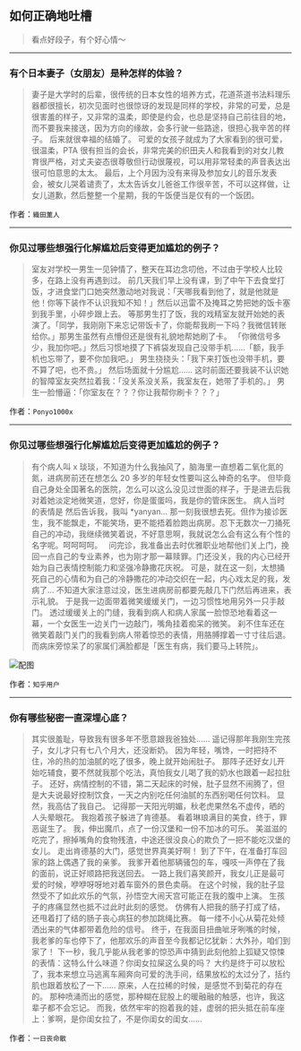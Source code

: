 ## 如何正确地吐槽

> 看点好段子，有个好心情～


 
---

### 有个日本妻子（女朋友）是种怎样的体验？

> 妻子是大学时的后辈，很传统的日本女性的培养方式，花道茶道书法料理乐器都很擅长，初次见面时也很惊讶的发现是同样的学校，非常的可爱，总是很害羞的样子，又非常的温柔，即使是约会，也总是坚持自己前往目的地，而不要我来接送，因为方向的缘故，会多行驶一些路途，很担心我辛苦的样子。
> 后来就很幸福的结婚了。
> 可爱的女孩子就成为了大家看到的很可爱，很温柔，PTA 很有担当的会长，非常完美的织田夫人和我看到的对女儿教育很严格，对丈夫姿态很尊敬但行动很蔑视，可以用非常轻柔的声音表达出很可怕意思的太太。
> 最后，上个月因为没有来得及参加女儿的音乐发表会，被女儿哭着谴责了，太太告诉女儿爸爸工作很辛苦，不可以这样做，让女儿道歉，然后整整一个星期，我的午饭便当是仅有的一个饭团。


作者：`織田薫人`

---

### 你见过哪些想强行化解尴尬后变得更加尴尬的例子？

> 室友对学校一男生一见钟情了，整天在耳边念叨他，不过由于学校人比较多，在路上没有再遇到过。
> 前几天我们早上没有课，到了中午下去食堂打饭，才进食堂门口她突然激动地对我说：「天哪我看到他了，就是他就是他！你等下装作不认识我知不知！」然后以迅雷不及掩耳之势把她的饭卡塞到我手里，小碎步跟上去。
> 等那男生打了饭，我的戏精室友就开始她的表演了。「同学，我刚刚下来忘记带饭卡了，你能帮我刷一下吗？我微信转账给你。」那男生虽然有点懵但还是很有礼貌地帮她刷了卡。
> 「你微信号多少，我加你吧。」然后习惯地摸了下裤袋发现自己没带手机……「额，我手机也忘带了，要不你加我吧。」
> 男生挠挠头：「我下来打饭也没带手机，要不算了吧，也不贵。」
> 然后场面就十分尴尬……
> 这时前面还要我装不认识她的智障室友突然拉着我：「没关系没关系，我室友在，她带了手机的。」
> 男生一脸懵逼：「你室友在？？？你让我帮你刷卡？？？」


作者：`Ponyo1000x`

---

### 你见过哪些想强行化解尴尬后变得更加尴尬的例子？

> 有个病人叫 x 琰琰，不知道为什么我抽风了，脑海里一直想着二氧化氮的氮，进病房前还在想怎么 20 多岁的年轻女性要叫这么神奇的名字。
> 但毕竟自己身处全国著名的医院，怎么可以这么没见过世面的样子，于是进去后我对着她淡定地微笑道，您好，你是蛋蛋吗，我是你的管床医生。
> 病人当时的表情是
> 然后告诉我，我叫 *yanyan…
> 那一刻我很想去死。但作为接诊医生，我不能飘走，不能笑场，更不能捂着脸跑出病房。忍下无数次一刀捅死自己的冲动，我继续微笑着说，不好意思啊，我就说怎么会有这么有个性的名字呢。呵呵呵呵。
>  
> 问完诊，我准备出去时优雅职业地帮他们关上门，挽回一点自己的专业素养，也为刚才那一幕赎罪。门还没关，我的内心已经开始为自己表情控制能力和坚强冷静撒花庆祝。
> 可是，就在这一刻，太想捅死自己的心情和为自己的冷静撒花的冲动交织在一起，内心戏太足的我，发病了…
> 不知道大家注意过没，医生进病房前都要先敲几下门然后再进来，表示礼貌。
> 于是我一边面带着微笑缓缓关门，一边习惯性地用另外一只手敲门。
> 透过缓缓关上的门缝，我看到病人和病人家属一脸惊恐地看着这一幕，一个女医生一边关门一边敲门，嘴角挂着痴呆的微笑。
> 刹不住车还在微笑着敲门关门的我看到病人带着惊恐的表情，用胳膊撑着一寸寸往后退。而病床旁惊呆了的家属们满脸都是「医生有病，我们要马上转院」。



![配图](http://pic4.zhimg.com/70/v2-914c0040e6efb8f9b29e1cba6da3d997_b.jpg)


作者：`知乎用户`

---

### 你有哪些秘密一直深埋心底？

> 其实很羞耻，导致我有很多年不愿意跟我爸独处……
> 遥记得那年我刚生完孩子，女儿才只有七八个月大，还没断奶。
> 因为年轻，嘴馋，一时把持不住，冷的热的加油腻的吃了很多，晚上就开始闹肚子。
> 那阵子还好女儿开始吃辅食，要不然就我那个吃法，真怕我女儿喝了我的奶水也跟着一起拉肚子。
> 还好，病情控制的不错，第二天起床的时候，肚子显然不闹腾了，但是大夫说最好控制饮食，一天之内别吃任何油腻的东西别喝任何饮料。
> 显然，我高估了我自己。
> 记得那一天阳光明媚，秋老虎果然名不虚传，晒的人头晕眼花。
> 我抱着孩子躲进了肯德基。
> 看着琳琅满目的美食，终于，罪恶诞生了。
> 我，伸出魔爪，点了一份汉堡和一份不加冰的可乐。
> 美滋滋的吃完了，擦掉嘴角的食物残渣，中途还很没良心的欺负了一把不能吃汉堡的女儿。
> 走出肯德基的大门，感觉世界真美好啊！
> 到了下午，在准备打车回家的路上偶遇了我的亲爹。
> 我爹开着他那辆骚包的车，嘎吱一声停在了我的面前，说正好顺路把我送回去。
> 一路上我们喜笑颜开，我女儿正是最可爱的时候，咿咿呀呀地对着车窗外的景色卖萌。
> 在这个时候，我的肚子显然受不了如此欢乐的气氛，孙悟空大闹天宫可能正在我的腹中上演。
> 生孩子的疼痛显然也抵不过此时此刻的感觉。
> 仿佛有人把我的肠子打成了结，还甩着打了结的肠子丧心病狂的参加跳绳比赛。
> 每一缕不小心从菊花处倾洒出来的气体都带着危险的信号。
> 终于，在我面目扭曲呲牙咧嘴的时候，我老爹的车也停下了，他那欢乐的声音至今我都记忆犹新：大外孙，咱们到家了！
> 下一秒，我几乎能从我老爹的惊恐声中猜到此刻他脸上狐疑又惊悚的表情：这特么什么味道？你闺女拉屎这么臭的吗？
> 大约是终于可以放松了，我本来想立马逃离车厢奔向可爱的洗手间，结果放松的太过分了，括约肌也跟着放松了一下……
> 原来，人在拉稀的时候，是感觉不到菊花的存在的。
> 那种喷涌而出的感觉，那种糊在屁股上的暖融融的触感，也许，我这辈子都不会忘记。
> 而我，依然牢牢的抱着我的娃，虚弱的把头抵在前车座上：爹啊，是你闺女拉了，不是你闺女的闺女……


作者：`一日丧命散`